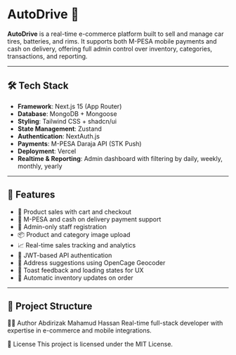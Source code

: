 # AutoDrive 🚗

**AutoDrive** is a real-time e-commerce platform built to sell and manage car tires, batteries, and rims. It supports both M-PESA mobile payments and cash on delivery, offering full admin control over inventory, categories, transactions, and reporting.

---

## 🛠 Tech Stack

- **Framework**: Next.js 15 (App Router)
- **Database**: MongoDB + Mongoose
- **Styling**: Tailwind CSS + shadcn/ui
- **State Management**: Zustand
- **Authentication**: NextAuth.js
- **Payments**: M-PESA Daraja API (STK Push)
- **Deployment**: Vercel
- **Realtime & Reporting**: Admin dashboard with filtering by daily, weekly, monthly, yearly

---

## 🚀 Features

- 🛒 Product sales with cart and checkout
- 📱 M-PESA and cash on delivery payment support
- 👤 Admin-only staff registration
- 📦 Product and category image upload
- 📈 Real-time sales tracking and analytics
- 🔐 JWT-based API authentication
- 📍 Address suggestions using OpenCage Geocoder
- 🔔 Toast feedback and loading states for UX
- 🧮 Automatic inventory updates on order

---

## 📁 Project Structure



🧑‍💻 Author
Abdirizak Mahamud Hassan 
Real-time full-stack developer with expertise in e-commerce and mobile integrations.

📄 License
This project is licensed under the MIT License.